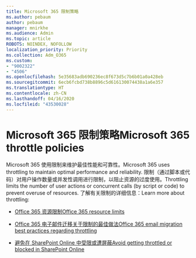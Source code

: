 ```yaml
---
title: Microsoft 365 限制策略
ms.author: pebaum
author: pebaum
manager: mnirkhe
ms.audience: Admin
ms.topic: article
ROBOTS: NOINDEX, NOFOLLOW
localization_priority: Priority
ms.collection: Adm_O365
ms.custom:
- "9002322"
- "4506"
ms.openlocfilehash: 5e35683adb690236ec8f673d5c7b6b01a0a428eb
ms.sourcegitcommit: 6ecb6fcbd738b8896c5d616130074438a1a6e357
ms.translationtype: HT
ms.contentlocale: zh-CN
ms.lasthandoff: 04/16/2020
ms.locfileid: "43530028"
---
```

# <a name="microsoft-365-throttle-policies"></a><span data-ttu-id="7a481-102">Microsoft 365 限制策略</span><span class="sxs-lookup"><span data-stu-id="7a481-102">Microsoft 365 throttle policies</span></span>

<span data-ttu-id="7a481-103">Microsoft 365 使用限制来维护最佳性能和可靠性。</span><span class="sxs-lookup"><span data-stu-id="7a481-103">Microsoft 365 uses throttling to maintain optimal performance and reliability.</span></span> <span data-ttu-id="7a481-104">限制（通过脚本或代码）对用户操作数量或并发性调用进行限制，以阻止资源的过度使用。</span><span class="sxs-lookup"><span data-stu-id="7a481-104">Throttling limits the number of user actions or concurrent calls (by script or code) to prevent overuse of resources.</span></span> <span data-ttu-id="7a481-105">了解有关限制的详细信息：</span><span class="sxs-lookup"><span data-stu-id="7a481-105">Learn more about throttling:</span></span>

- [<span data-ttu-id="7a481-106">Office 365 资源限制</span><span class="sxs-lookup"><span data-stu-id="7a481-106">Office 365 resource limits</span></span>](https://docs.microsoft.com/office365/Enterprise/office-365-resource-limits)

- [<span data-ttu-id="7a481-107">Office 365 电子邮件迁移关于限制的最佳做法</span><span class="sxs-lookup"><span data-stu-id="7a481-107">Office 365 email migration best practices regarding throttling</span></span>](https://docs.microsoft.com/exchange/mailbox-migration/office-365-migration-best-practices#office-365-throttling)

- [<span data-ttu-id="7a481-108">避免在 SharePoint Online 中受限或遭屏蔽</span><span class="sxs-lookup"><span data-stu-id="7a481-108">Avoid getting throttled or blocked in SharePoint Online</span></span>](https://docs.microsoft.com/sharepoint/dev/general-development/how-to-avoid-getting-throttled-or-blocked-in-sharepoint-online)
